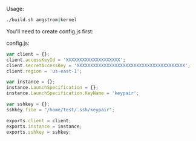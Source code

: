 Usage:

```sh
./build.sh angstrom|kernel
```

You'll need to create config.js first:

config.js:

```javascript
var client = {};
client.accessKeyId = 'XXXXXXXXXXXXXXXXXXXX';
client.secretAccessKey = 'XXXXXXXXXXXXXXXXXXXXXXXXXXXXXXXXXXXXXXXX';
client.region = 'us-east-1';

var instance = {};
instance.LaunchSpecification = {};
instance.LaunchSpecification.KeyName = 'keypair';

var sshkey = {};
sshkey.file = "/home/test/.ssh/keypair";

exports.client = client;
exports.instance = instance;
exports.sshkey = sshkey;
```
